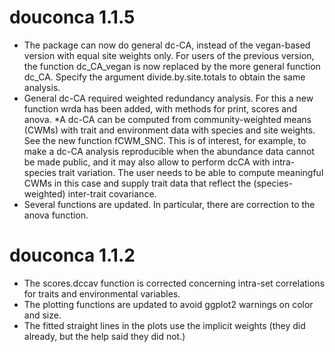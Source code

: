 # douconca 1.1.5

* The package can now do general dc-CA, instead of the vegan-based version with equal
site weights only. For users of the previous version, the function 
dc_CA_vegan is now replaced by the more general function dc_CA. Specify
the argument divide.by.site.totals to obtain the same analysis.
* General dc-CA required weighted redundancy analysis. For this a new function
wrda has been added, with methods for print, scores and anova.
*A dc-CA can be computed from community-weighted means (CWMs) with
trait and environment data with species and site weights. See the new function fCWM_SNC. This is of interest, for example,
to make a dc-CA analysis reproducible when the abundance data cannot be made public, and
it may also allow to perform dcCA with intra-species trait variation. 
The user needs to be able to compute meaningful CWMs in this case and supply 
trait data that reflect the (species-weighted) inter-trait covariance.
* Several functions are updated. In particular, there are correction to
the anova function.

# douconca 1.1.2

* The scores.dccav function is corrected concerning intra-set correlations for traits and environmental variables.
* The plotting functions are updated to avoid ggplot2 warnings on color and size.
* The fitted straight lines in the plots use the implicit weights (they did already, but the help said they did not.)

